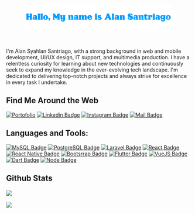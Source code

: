 <p align="center"><a href="https://github.com/alansantriago"><img width="80%" src="./assets/header.png" /></a></p>

<br />

I'm Alan Syahlan Santriago, with a strong background in web and mobile development, UI/UX design, IT support, and multimedia production. I have a relentless curiosity for learning about new technologies and continuously seek to expand my knowledge in the ever-evolving tech landscape. I'm dedicated to delivering top-notch projects and always strive for excellence in every task I undertake.

## Find Me Around the Web
[![Portofolio](https://img.shields.io/static/v1?label=&message=Portofolio&color=blueviolet&logo=wayland&logoColor=white)](https://alansantriago.vercel.app)
[![Linkedin Badge](https://img.shields.io/badge/-AlanSantriago-0e76a8?style=flat&labelColor=0e76a8&logo=linkedin&logoColor=white)](https://www.linkedin.com/in/alan-syahlan-santriago-39a03920b/)
[![Instagram Badge](https://img.shields.io/badge/-@alansantriago-e84393?style=flat&labelColor=e84393&logo=instagram&logoColor=white)](https://instagram.com/alansantriago)
[![Mail Badge](https://img.shields.io/badge/-alansyahlansantriago99-c0392b?style=flat&labelColor=c0392b&logo=gmail&logoColor=white)](mailto:alansyahlansantriago99@gmail.com) 


## Languages and Tools: 

[![MySQL Badge](https://img.shields.io/badge/MySQL-00000F?style=for-the-badge&logo=mysql&logoColor=white)](#)
[![PostgreSQL Badge](https://img.shields.io/badge/PostgreSQL-316192?style=for-the-badge&logo=postgresql&logoColor=white)](#)
[![Laravel Badge](https://img.shields.io/badge/Laravel-FF2D20?style=for-the-badge&logo=laravel&logoColor=white)](#)
[![React Badge](https://img.shields.io/badge/React-20232A?style=for-the-badge&logo=react&logoColor=61DAFB)](#)
[![React Native Badge](https://img.shields.io/badge/React_Native-20232A?style=for-the-badge&logo=react&logoColor=61DAFB)](#)
[![Bootsrrap Badge](https://img.shields.io/badge/Bootstrap-563D7C?style=for-the-badge&logo=bootstrap&logoColor=white)](#)
[![Flutter Badge](https://img.shields.io/badge/Flutter-02569B?style=for-the-badge&logo=flutter&logoColor=white)](#)
[![VueJS Badge](https://img.shields.io/badge/Vue.js-35495E?style=for-the-badge&logo=vue.js&logoColor=4FC08D)](#)
[![Dart Badge](https://img.shields.io/badge/Dart-0175C2?style=for-the-badge&logo=dart&logoColor=white)](#)
[![Node Badge](<https://img.shields.io/badge/Node.js-43853D?style=for-the-badge&logo=node.js&logoColor=white>)](#)

## Github Stats

<p align="left">
 <img align="center" src="https://github-readme-stats.vercel.app/api?username=alansantriago&show_icons=true&theme=transparent" /></p>

<p align="left">
 <img align="center" src="https://github-readme-stats.vercel.app/api/top-langs/?username=alansantriago&layout=compact&theme=algolia&hide_border=false" /></p>
